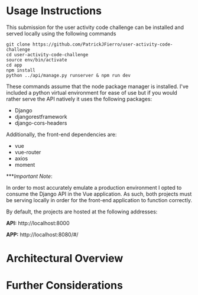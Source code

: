 # Usage Instructions

This submission for the user activity code challenge can be installed and served locally using the following commands

```
git clone https://github.com/PatrickJFierro/user-activity-code-challenge
cd user-activity-code-challenge
source env/bin/activate
cd app
npm install
python ../api/manage.py runserver & npm run dev
```

These commands assume that the node package manager is installed. I've included a python virtual environment for ease
of use but if you would rather serve the API natively it uses the following packages:
- Django
- djangorestframework
- django-cors-headers

Additionally, the front-end dependencies are:
- vue
- vue-router
- axios
- moment

****Important Note*:

In order to most accurately emulate a production environment I opted to consume the Django API in the Vue application.
As such, both projects must be serving locally in order for the front-end application to function correctly.

By default, the projects are hosted at the following addresses:

__API:__ http://localhost:8000

__APP:__ http://localhost:8080/#/

# Architectural Overview

# Further Considerations
